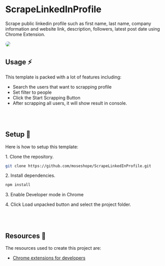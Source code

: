 # ScrapeLinkedInProfile
Scrape public linkedin profile such as first name, last name, company information and website link, description, followers, latest post date using Chrome Extension.

<image src="imgs/Screenshot_1.png" style="border-radius:16px;margin-bottom:5px;"/>

## Usage ⚡

This template is packed with a lot of features including:
- Search the users that want to scrapping profile
- Set filter to people
- Click the Start Scrapping Button
- After scrapping all users, it will show result in console.

<br/>
<br/>

## Setup 🔧

Here is how to setup this template:

<p>1. Clone the repository.</p>

```bash
git clone https://github.com/moseshope/ScrapeLinkedInProfile.git
```

<p>2. Install dependencies.</p>

```bash
npm install
```

<p>3. Enable Developer mode in Chrome</p>

<p>4. Click Load unpacked button and select the project folder.</p>


<br/>
<br/>

## Resources 📙

<p>The resources used to create this project are:</p>

- <a href="https://developer.chrome.com/docs/extensions/">Chrome extensions for developers</a>